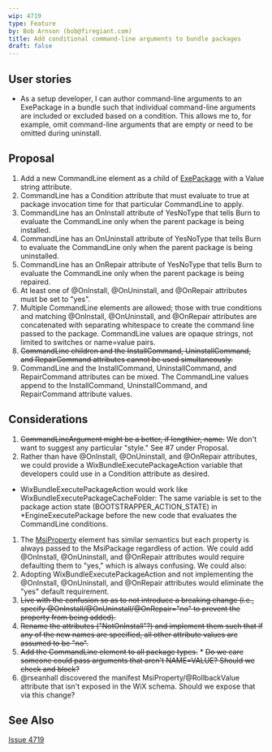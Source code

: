 ```yaml
---
wip: 4719
type: Feature
by: Bob Arnson (bob@firegiant.com)
title: Add conditional command-line arguments to bundle packages
draft: false
---
```


## User stories

* As a setup developer, I can author command-line arguments to an ExePackage in a bundle such that individual command-line arguments are included or excluded based on a condition. This allows me to, for example, omit command-line arguments that are empty or need to be omitted during uninstall.

## Proposal

1. Add a new CommandLine element as a child of [ExePackage](http://wixtoolset.org/documentation/manual/v3/xsd/wix/exepackage.html) with a Value string attribute.
1. CommandLine has a Condition attribute that must evaluate to true at package invocation time for that particular CommandLine to apply.
1. CommandLine has an OnInstall attribute of YesNoType that tells Burn to evaluate the CommandLine only when the parent package is being installed.
1. CommandLine has an OnUninstall attribute of YesNoType that tells Burn to evaluate the CommandLine only when the parent package is being uninstalled.
1. CommandLine has an OnRepair attribute of YesNoType that tells Burn to evaluate the CommandLine only when the parent package is being repaired.
1. At least one of @OnInstall, @OnUninstall, and @OnRepair attributes must be set to "yes".
1. Multiple CommandLine elements are allowed; those with true conditions and matching @OnInstall, @OnUninstall, and @OnRepair attributes are concatenated with separating whitespace to create the command line passed to the package. CommandLine values are opaque strings, not limited to switches or name=value pairs.
1. ~~CommandLine children and the InstallCommand, UninstallCommand, and RepairCommand attributes cannot be used simultaneously.~~
1. CommandLine and the InstallCommand, UninstallCommand, and RepairCommand attributes can be mixed. The CommandLine values append to the InstallCommand, UninstallCommand, and RepairCommand attribute values.

## Considerations

1. ~~CommandLineArgument might be a better, if lengthier, name.~~ We don't want to suggest any particular "style." See #7 under Proposal.
1. Rather than have @OnInstall, @OnUninstall, and @OnRepair attributes, we could provide a WixBundleExecutePackageAction variable that developers could use in a Condition attribute as desired.
  * WixBundleExecutePackageAction would work like WixBundleExecutePackageCacheFolder: The same variable is set to the package action state (BOOTSTRAPPER_ACTION_STATE) in *EngineExecutePackage before the new code that evaluates the CommandLine conditions.
1. The [MsiProperty](http://wixtoolset.org/documentation/manual/v3/xsd/wix/msiproperty.html) element has similar semantics but each property is always passed to the MsiPackage regardless of action. We could add @OnInstall, @OnUninstall, and @OnRepair attributes would require defaulting them to "yes," which is always confusing. We could also:
  1. Adopting WixBundleExecutePackageAction and not implementing the @OnInstall, @OnUninstall, and @OnRepair attributes would eliminate the "yes" default requirement.
  1. ~~Live with the confusion so as to not introduce a breaking change (i.e., specify @OnInstall/@OnUninstall/@OnRepair="no" to prevent the property from being added).~~
  1. ~~Rename the attributes ("NotOnInstall"?) and implement them such that if any of the new names are specified, all other attribute values are assumed to be "no".~~
  1. ~~Add the CommandLine element to all package types.~~
    * ~~Do we care someone could pass arguments that aren't NAME=VALUE? Should we check and block?~~
  1. @rseanhall discovered the manifest MsiProperty/@RollbackValue attribute that isn't exposed in the WiX schema. Should we expose that via this change?

## See Also

[Issue 4719](http://wixtoolset.org/issues/4719/)